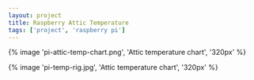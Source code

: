 ```yaml
---
layout: project
title: Raspberry Attic Temperature
tags: ['project', 'raspberry pi']
---
```


{% image 'pi-attic-temp-chart.png', 'Attic temperature chart', '320px' %}

{% image 'pi-temp-rig.jpg', 'Attic temperature chart', '320px' %}
